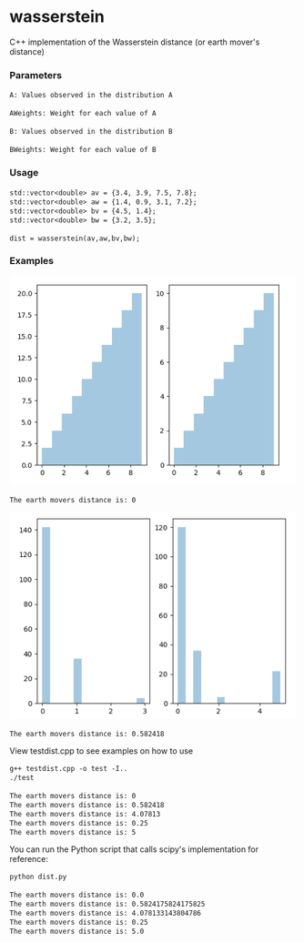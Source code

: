 # wasserstein
C++ implementation of the Wasserstein distance (or earth mover's distance)

### Parameters
```
A: Values observed in the distribution A

AWeights: Weight for each value of A

B: Values observed in the distribution B

BWeights: Weight for each value of B
```
### Usage

```
std::vector<double> av = {3.4, 3.9, 7.5, 7.8};
std::vector<double> aw = {1.4, 0.9, 3.1, 7.2};
std::vector<double> bv = {4.5, 1.4};
std::vector<double> bw = {3.2, 3.5};

dist = wasserstein(av,aw,bv,bw);
```

### Examples

![plt1](https://raw.githubusercontent.com/gnardari/wasserstein/master/aux/plt1.png?token=ABLN6C4AQV2RPJ3I4BOYMX25ZI36K)

`The earth movers distance is: 0`

![plt2](https://raw.githubusercontent.com/gnardari/wasserstein/master/aux/plt2.png?token=ABLN6C4AXSA4SUV2MJXPNAS5ZI4CS)

`The earth movers distance is: 0.582418`

View testdist.cpp to see examples on how to use
```
g++ testdist.cpp -o test -I..
./test

The earth movers distance is: 0
The earth movers distance is: 0.582418
The earth movers distance is: 4.07813
The earth movers distance is: 0.25
The earth movers distance is: 5
```

You can run the Python script that calls scipy's implementation for reference:
```
python dist.py

The earth movers distance is: 0.0
The earth movers distance is: 0.5824175824175825
The earth movers distance is: 4.078133143804786
The earth movers distance is: 0.25
The earth movers distance is: 5.0
```
